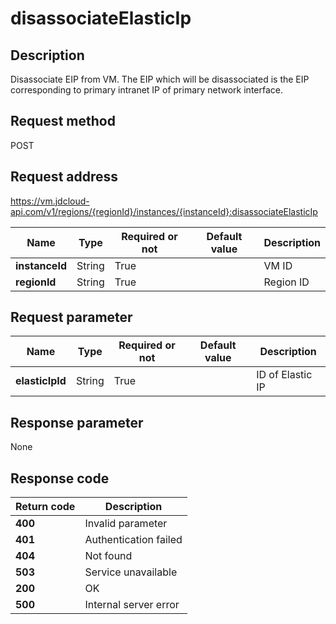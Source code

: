 # disassociateElasticIp


## Description
Disassociate EIP from VM.
The EIP which will be disassociated is the EIP corresponding to primary intranet IP of primary network interface.


## Request method
POST

## Request address
https://vm.jdcloud-api.com/v1/regions/{regionId}/instances/{instanceId}:disassociateElasticIp

|Name|Type|Required or not|Default value|Description|
|---|---|---|---|---|
|**instanceId**|String|True| |VM ID|
|**regionId**|String|True| |Region ID|

## Request parameter
|Name|Type|Required or not|Default value|Description|
|---|---|---|---|---|
|**elasticIpId**|String|True| |ID of Elastic IP|


## Response parameter
None


## Response code
|Return code|Description|
|---|---|
|**400**|Invalid parameter|
|**401**|Authentication failed|
|**404**|Not found|
|**503**|Service unavailable|
|**200**|OK|
|**500**|Internal server error|

